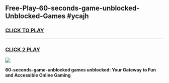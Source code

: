 
## Free-Play-60-seconds-game-unblocked-Unblocked-Games #ycajh
<h3>
<a href="https://news.freeplayer.one?title=60-seconds-game-unblocked&ref=8M">CLICK TO PLAY</a></h3>
<hr>

<h3>
<a href="https://news.freeplayer.one?title=60-seconds-game-unblocked&ref=8M">CLICK 2 PLAY</a>
  
</h3>

<a href="https://news.freeplayer.one?title=60-seconds-game-unblocked&ref=8M"><img src="https://clearcache.store/games.png"></a>


**60-seconds-game-unblocked games unblocked: Your Gateway to Fun and Accessible Online Gaming**
